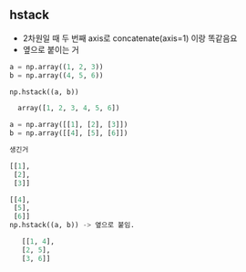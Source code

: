 

## hstack
- 2차원일 때 두 번째 axis로 concatenate(axis=1) 이랑 똑같음요
- 옆으로 붙이는 거

```python
a = np.array((1, 2, 3))
b = np.array((4, 5, 6))

np.hstack((a, b))
```

```python
  array([1, 2, 3, 4, 5, 6])
```

```python
a = np.array([[1], [2], [3]])
b = np.array([[4], [5], [6]])

생긴거

[[1],
 [2],
 [3]]

[[4],
 [5],
 [6]]
np.hstack((a, b)) -> 옆으로 붙임.
```

```python
   [[1, 4],
   [2, 5],
   [3, 6]]

```
